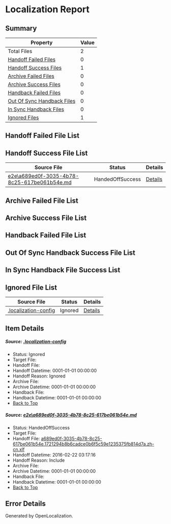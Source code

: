 # <a name='report-top'></a> Localization Report

## Summary
 Property | Value 
 -------- | ----- 
 Total Files | 2
[ Handoff Failed Files ](#handoff-failed-list)| 0
[ Handoff Success Files ](#handoff-success-list)| 1
[ Archive Failed Files ](#archive-failed-list)| 0
[ Archive Success Files ](#archive-success-list)| 0
[ Handback Failed Files ](#handback-failed-list)| 0
[ Out Of Sync Handback Files ](#outofsync-handback-success-list)| 0
[ In Sync Handback Files ](#insync-handback-success-list)| 0
[ Ignored Files ](#ignored-list)| 1

## <a name='handoff-failed-list'></a> Handoff Failed File List

## <a name='handoff-success-list'></a> Handoff Success File List
 Source File | Status | Details 
 ----------- | ------ | ------- 
 [e2e\a689ed0f-3035-4b78-8c25-617be061b54e.md](https://github.com/OpenLocalizationTest/oltest/blob/d2424e6a756dcc413329def0f66a39adb46a5a48/e2e/a689ed0f-3035-4b78-8c25-617be061b54e.md) | HandedOffSuccess | [Details](#5dfe6b60601c5b06987750775f68c5118845206f1)

## <a name='archive-failed-list'></a> Archive Failed File List

## <a name='archive-success-list'></a> Archive Success File List

## <a name='handback-failed-list'></a> Handback Failed File List

## <a name='outofsync-handback-success-list'></a> Out Of Sync Handback Success File List

## <a name='insync-handback-success-list'></a> In Sync Handback File Success List

## <a name='ignored-list'></a> Ignored File List
 Source File | Status | Details 
 ----------- | ------ | ------- 
 [.localization-config](https://github.com/OpenLocalizationTest/oltest/blob/d2424e6a756dcc413329def0f66a39adb46a5a48/.localization-config) | Ignored | [Details](#e4725be8631cbe979bbe0fa8b97cd75f1fd41d4d0)

## Item Details
##### <a name='e4725be8631cbe979bbe0fa8b97cd75f1fd41d4d0'></a> Source: [.localization-config](https://github.com/OpenLocalizationTest/oltest/blob/d2424e6a756dcc413329def0f66a39adb46a5a48/.localization-config)
* Status: Ignored
* Target File: 
* Handoff File: 
* Handoff Datetime: 0001-01-01 00:00:00
* Handoff Reason: Ignored
* Archive File: 
* Archive Datetime: 0001-01-01 00:00:00
* Handback File: 
* Handback Datetime: 0001-01-01 00:00:00
* [Back to Top](#report-top)

##### <a name='5dfe6b60601c5b06987750775f68c5118845206f1'></a> Source: [e2e\a689ed0f-3035-4b78-8c25-617be061b54e.md](https://github.com/OpenLocalizationTest/oltest/blob/d2424e6a756dcc413329def0f66a39adb46a5a48/e2e/a689ed0f-3035-4b78-8c25-617be061b54e.md)
* Status: HandedOffSuccess
* Target File: 
* Handoff File: [a689ed0f-3035-4b78-8c25-617be061b54e.1721294b8b6cadce0b6f5c59e1235375fb814d7a.zh-cn.xlf](https://github.com/OpenLocalizationTestOrg/olhandoff/blob/86580528c5fd1fca232c1c9eed8899db1367d76b/ol-handoff/OpenLocalizationTestOrg/oltest.zh-cn/yufeih/a689ed0f-3035-4b78-8c25-617be061b54e.1721294b8b6cadce0b6f5c59e1235375fb814d7a.zh-cn.xlf)
* Handoff Datetime: 2016-02-22 03:17:16
* Handoff Reason: Include
* Archive File: 
* Archive Datetime: 0001-01-01 00:00:00
* Handback File: 
* Handback Datetime: 0001-01-01 00:00:00
* [Back to Top](#report-top)


## Error Details

Generated by OpenLocalization.
